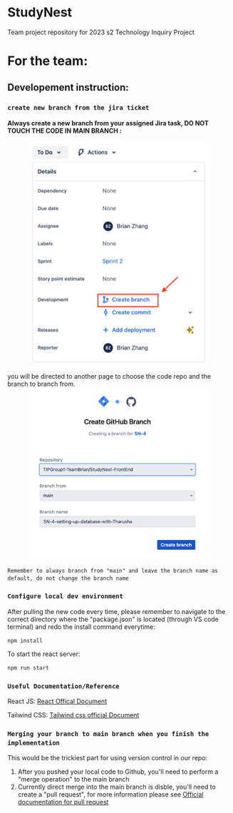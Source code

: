 # StudyNest
Team project repository for 2023 s2 Technology Inquiry Project 


# For the team:

## Developement instruction:

### `create new branch from the jira ticket`

**Always create a new branch from your assigned Jira task, DO NOT TOUCH THE CODE IN MAIN BRANCH :**

<div style="text-align:center">
<img src="./studynest-frontend/public/Screenshot 2023-09-11 at 10.18.32 am.png" width="400"><br><br>
</div>
you will be directed to another page to choose the code repo and the branch to branch from.

<div style="text-align:center">
<img src="./studynest-frontend/public/Screenshot 2023-09-11 at 10.21.26 am.png" width="400" >
</div>

`Remember to always branch from "main" and leave the branch name as default, do not change the branch name` 

### `Configure local dev environment`

After pulling the new code every time, please remember to navigate to the correct directory where the "package.json" is located (through VS code terminal) and redo the install command everytime:
```
npm install 
```

To start the react server:

```
npm run start 
```


### `Useful Documentation/Reference`

React JS: [React Offical Document](https://react.dev/learn/describing-the-ui)

Tailwind CSS: [Tailwind css official Document](https://tailwindcss.com/)


### `Merging your branch to main branch when you finish the implementation`

This would be the trickiest part for using version control in our repo:

1. After you pushed your local code to Github, you'll need to perform a "merge operation" to the main branch 
2. Currently direct merge into the main branch is disble, you'll need to create a "pull request", for more information please see [Official documentation for pull request](https://docs.github.com/en/pull-requests/collaborating-with-pull-requests/proposing-changes-to-your-work-with-pull-requests/creating-a-pull-request)

